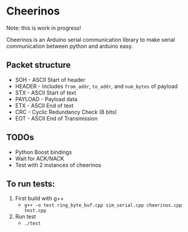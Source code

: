 # Cheerinos

Note: this is work in progress!

Cheerinos is an Arduino serial communication library to make serial communication between python and arduino easy.

## Packet structure
+ SOH     - ASCII Start of header
+ HEADER  - Includes `from_addr`, `to_addr`, and `num_bytes` of payload
+ STX     - ASCII Start of text
+ PAYLOAD - Payload data
+ ETX     - ASCII End of text
+ CRC     - Cyclic Redundancy Check (8 bits)
+ EOT     - ASCII End of Transmission

## TODOs
+ Python Boost bindings
+ Wait for ACK/NACK
+ Test with 2 instances of cheerinos

## To run tests:
1. First build with g++
   + `g++ -o test ring_byte_buf.cpp sim_serial.cpp cheerinos.cpp test.cpp`
2. Run test
   + `./test`

